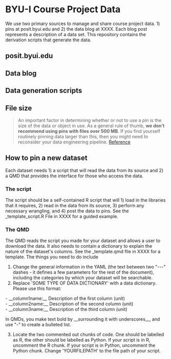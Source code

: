 # BYU-I Course Project Data 

We use two primary sources to manage and share course project data. 1) pins at posit.byui.edu and 2) the data blog at XXXX.  Each blog post represents a description of a data set. This repository contains the derivation scripts that generate the data.

## posit.byui.edu


## Data blog

## Data generation scripts


## File size

> An important factor in determining whether or not to use a pin is the size of the data or object in use. As a general rule of thumb, __we don’t recommend using pins with files over 500 MB__. If you find yourself routinely pinning data larger than this, then you might need to reconsider your data engineering pipeline. [Reference](https://docs.posit.co/connect/user/python-pins/#:~:text=The%20Python%20pins%20library%20provides,you%20use%20to%20share%20data.)


## How to pin a new dataset

Each dataset needs 1) a script that will read the data from its source and 2) a QMD that provides the interface for those who access the data. 

### The script

The script should be a self-contained R script that will 1) load in the libraries that it requires, 2) read in the data from its source, 3) perform any necessary wrangling, and 4) post the data to pins. See the _template_script.R File in XXXX for a guided example.


### The QMD

The QMD reads the script you made for your dataset and allows a user to download the data. It also needs to contain a dictionary to explain the nature of the dataset's columns. See the _template.qmd file in XXXX for a template. The things you need to do include 
1) Change the general information in the YAML (the text between two "---" dashes - it defines a few parameters for the rest of the document), including the categories by which your dataset will be searchable. 
2) Replace 'SOME TYPE OF DATA DICTIONARY' with a data dictionary. Please use this format:

\- \_\_column1name:\_\_ Description of the first column (unit)  
\- \_\_column2name:\_\_ Description of the second column (unit)  
\- \_\_column3name:\_\_ Description of the third column (unit)  

In QMDs, you make text bold by \_\_surrounding it with underscores\_\_, and use "-" to create a bulleted list. 

3) Locate the two commented out chunks of code. One should be labelled as R, the other should be labelled as Python. If your script is in R, uncomment the R chunk. If your script is in Python, uncomment the Python chunk. Change 'YOURFILEPATH' to the file path of your script.

